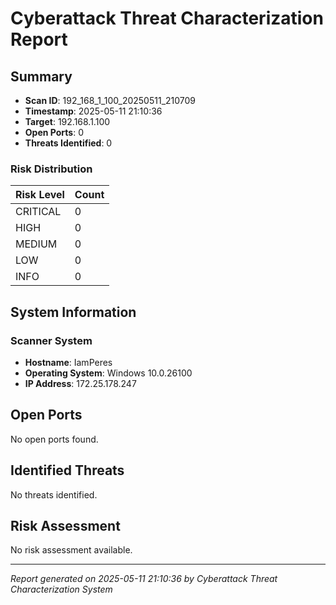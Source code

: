 # Cyberattack Threat Characterization Report

## Summary

- **Scan ID**: 192_168_1_100_20250511_210709
- **Timestamp**: 2025-05-11 21:10:36
- **Target**: 192.168.1.100
- **Open Ports**: 0
- **Threats Identified**: 0

### Risk Distribution

| Risk Level | Count |
| ---------- | ----- |
| CRITICAL | 0 |
| HIGH | 0 |
| MEDIUM | 0 |
| LOW | 0 |
| INFO | 0 |

## System Information

### Scanner System

- **Hostname**: IamPeres
- **Operating System**: Windows 10.0.26100
- **IP Address**: 172.25.178.247

## Open Ports

No open ports found.

## Identified Threats

No threats identified.

## Risk Assessment

No risk assessment available.

---
*Report generated on 2025-05-11 21:10:36 by Cyberattack Threat Characterization System*
